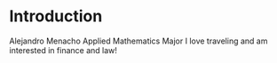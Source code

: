 # Introduction

Alejandro Menacho
Applied Mathematics Major
I love traveling and am interested in finance and law!
